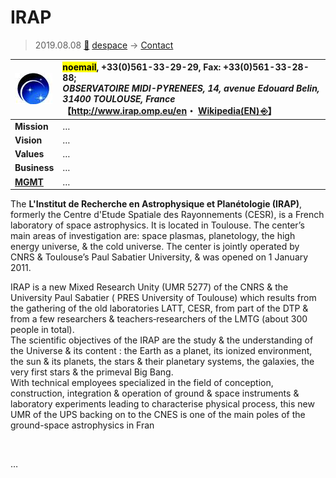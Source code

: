 # IRAP
> 2019.08.08 [🚀](../../index/index.md) [despace](../index.md) → [Contact](../contact.md)

|[![](../f/con/i/irap_logo1_thumb.jpg)](../f/con/i/irap_logo1.png)|<mark>noemail</mark>, +33(0)561-33-29-29, Fax: +33(0)561-33-28-88;<br> *OBSERVATOIRE MIDI-PYRENEES, 14, avenue Edouard Belin, 31400 TOULOUSE, France*<br> 【<http://www.irap.omp.eu/en>・ [Wikipedia(EN) ⎆](https://en.wikipedia.org/wiki/L'Institut_de_Recherche_en_Astrophysique_et_Planétologie)】|
|:--|:--|
|**Mission**|…|
|**Vision**|…|
|**Values**|…|
|**Business**|…|
|**[MGMT](../mgmt.md)**|…|

The **L'Institut de Recherche en Astrophysique et Planétologie (IRAP)**, formerly the Centre d'Etude Spatiale des Rayonnements (CESR), is a French laboratory of space astrophysics. It is located in Toulouse. The center’s main areas of investigation are: space plasmas, planetology, the high energy universe, & the cold universe. The center is jointly operated by CNRS & Toulouse’s Paul Sabatier University, & was opened on 1 January 2011.

IRAP is a new Mixed Research Unity (UMR 5277) of the  CNRS & the  University Paul Sabatier  ( PRES University of Toulouse) which results from the gathering of the old laboratories  LATT, CESR, from part of the DTP & from a few researchers & teachers‑researchers of the LMTG (about 300 people in total).  
The scientific objectives of the IRAP are the study & the understanding of the Universe & its content : the Earth as a planet, its ionized environment, the sun & its planets, the stars & their planetary systems, the galaxies, the very first stars & the primeval Big Bang.  
With technical employees specialized in the field of conception, construction, integration & operation of ground & space instruments & laboratory experiments leading to characterise physical process, this new UMR of the  UPS backing on to the CNES is one of the main poles of the ground-space astrophysics in Fran


<p style="page-break-after:always"> </p>

…

